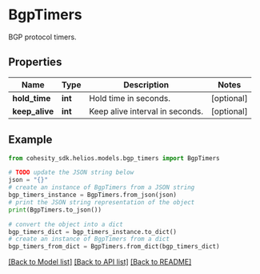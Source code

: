 # BgpTimers

BGP protocol timers.

## Properties

Name | Type | Description | Notes
------------ | ------------- | ------------- | -------------
**hold_time** | **int** | Hold time in seconds. | [optional] 
**keep_alive** | **int** | Keep alive interval in seconds. | [optional] 

## Example

```python
from cohesity_sdk.helios.models.bgp_timers import BgpTimers

# TODO update the JSON string below
json = "{}"
# create an instance of BgpTimers from a JSON string
bgp_timers_instance = BgpTimers.from_json(json)
# print the JSON string representation of the object
print(BgpTimers.to_json())

# convert the object into a dict
bgp_timers_dict = bgp_timers_instance.to_dict()
# create an instance of BgpTimers from a dict
bgp_timers_from_dict = BgpTimers.from_dict(bgp_timers_dict)
```
[[Back to Model list]](../README.md#documentation-for-models) [[Back to API list]](../README.md#documentation-for-api-endpoints) [[Back to README]](../README.md)


